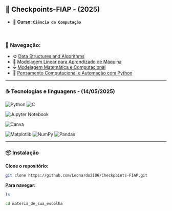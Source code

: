 ## 🎇 Checkpoints-FIAP - (2025)

- 🚀 **Curso: `Ciência da Computação`** 

<br>

### 🧭 Navegação:
- ⚙️ [Data Structures and Algorithms](https://github.com/Leonardo2106/Checkpoints-FIAP/tree/main/data_structures_and_algorithms)
- 🤖 [Modelagem Linear para Aprendizado de Máquina](https://github.com/Leonardo2106/Checkpoints-FIAP/tree/main/modelagem_linear_para_aprendizado_de_maquina)
- ➗ [Modelagem Matemática e Computacional](https://github.com/Leonardo2106/Checkpoints-FIAP/tree/main/modelagem_matematica_e_computacional)
- 🐍 [Pensamento Computacional e Automação com Python](https://github.com/Leonardo2106/Checkpoints-FIAP/tree/main/pensamento_computacional_e_automacao_com_python)

---

### ☕ Tecnologias e linguagens - (14/05/2025)
![Python](https://img.shields.io/badge/python-3670A0?style=for-the-badge&logo=python&logoColor=ffdd54)
![C](https://img.shields.io/badge/c-%2300599C.svg?style=for-the-badge&logo=c&logoColor=white)

![Jupyter Notebook](https://img.shields.io/badge/jupyter-%23FA0F00.svg?style=for-the-badge&logo=jupyter&logoColor=white)

![Canva](https://img.shields.io/badge/Canva-%2300C4CC.svg?style=for-the-badge&logo=Canva&logoColor=white)

![Matplotlib](https://img.shields.io/badge/Matplotlib-%23ffffff.svg?style=for-the-badge&logo=Matplotlib&logoColor=black)
![NumPy](https://img.shields.io/badge/numpy-%23013243.svg?style=for-the-badge&logo=numpy&logoColor=white)
![Pandas](https://img.shields.io/badge/pandas-%23150458.svg?style=for-the-badge&logo=pandas&logoColor=white)

---

### 📦 Instalação

**Clone o repositório:**
```bash
git clone https://github.com/Leonardo2106/Checkpoints-FIAP.git
```

**Para navegar:**
```bash
ls

cd materia_de_sua_escolha
```
